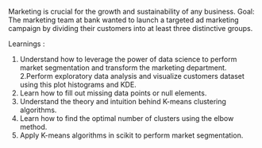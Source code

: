 Marketing is crucial for the growth and sustainability of any business.
Goal:
The marketing team at bank wanted to launch a targeted ad marketing campaign by dividing their customers
into at least three distinctive groups.

Learnings :
1. Understand how to leverage the power of data science to perform market segmentation and transform the
marketing department.
2.Perform exploratory data analysis and visualize customers dataset using this plot histograms and KDE.
3. Learn how to fill out missing data points or null elements.
4. Understand the theory and intuition behind K-means clustering algorithms.
5. Learn how to find the optimal number of clusters using the elbow method.
6. Apply K-means algorithms in scikit to perform market segmentation.


